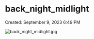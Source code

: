 # back_night_midlight

Created: September 9, 2023 6:49 PM

![back_night_midlight.jpg](back_night_midlight%20f88ec11aa8bc49fd90d971c15170c75e/back_night_midlight.jpg)
